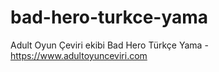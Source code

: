 # bad-hero-turkce-yama
Adult Oyun Çeviri ekibi Bad Hero Türkçe Yama - https://www.adultoyunceviri.com
